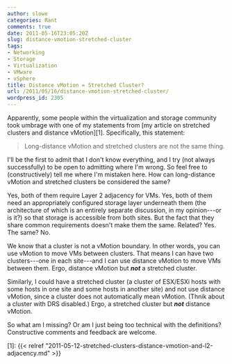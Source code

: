 ```yaml
---
author: slowe
categories: Rant
comments: true
date: 2011-05-16T23:05:20Z
slug: distance-vmotion-stretched-cluster
tags:
- Networking
- Storage
- Virtualization
- VMware
- vSphere
title: Distance vMotion = Stretched Cluster?
url: /2011/05/16/distance-vmotion-stretched-cluster/
wordpress_id: 2305
---
```


Apparently, some people within the virtualization and storage community took umbrage with one of my statements from [my article on stretched clusters and distance vMotion][1]. Specifically, this statement:

>Long-distance vMotion and stretched clusters are not the same thing.

I'll be the first to admit that I don't know everything, and I try (not always successfully) to be open to admitting where I'm wrong. So feel free to (constructively) tell me where I'm mistaken here. How can long-distance vMotion and stretched clusters be considered the same?

Yes, both of them require Layer 2 adjacency for VMs. Yes, both of them need an appropriately configured storage layer underneath them (the architecture of which is an entirely separate discussion, in my opinion---or is it?) so that storage is accessible from both sites. But the fact that they share common requirements doesn't make them the same. Related? Yes. The same? No.

We know that a cluster is not a vMotion boundary. In other words, you can use vMotion to move VMs between clusters. That means I can have two clusters---one in each site---and I can use distance vMotion to move VMs between them. Ergo, distance vMotion but **_not_** a stretched cluster.

Similarly, I could have a stretched cluster (a cluster of ESX/ESXi hosts with some hosts in one site and some hosts in another site) and not use distance vMotion, since a cluster does not automatically mean vMotion. (Thnik about a cluster with DRS disabled.) Ergo, a stretched cluster but **_not_** distance vMotion.

So what am I missing? Or am I just being too technical with the definitions? Constructive comments and feedback are welcome.

[1]: {{< relref "2011-05-12-stretched-clusters-distance-vmotion-and-l2-adjacency.md" >}}
